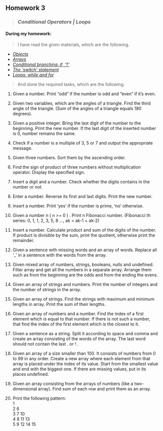 ## **Homework 3**

> ### ***Conditional Operators | Loops***

####  **During my homework:**
> I have read the given materials, which are the following.
- [*Objects*](https://javascript.info/object)
- [*Arrays*](https://javascript.info/array)
- [*Conditional branching: if, '?'*](https://javascript.info/ifelse) 
- [*The 'switch' statement*](https://javascript.info/switch)
- [*Loops: while and for*](https://javascript.info/while-for)

> And done the required tasks, which are the following.

1. Given a number. Print “odd” if the number is odd and “even” if itʼs even.

2. Given two variables, which are the angles of a triangle. Find the third angle of the triangle. (Sum of
the angles of a triangle equals 180 degrees).

3. Given a positive integer. Bring the last digit of the number to the beginning. Print the new number. If
the last digit of the inserted number is 0, number remains the same.

4. Check if a number is a multiple of 3, 5 or 7 and output the appropriate message.

5. Given three numbers. Sort them by the ascending order.

6. Find the sign of product of three numbers without multiplication operator. Display the specified sign.

7. Insert a digit and a number. Check whether the digits contains in the number or not.

8. Enter a number. Reverse its first and last digits. Print the new number.

9. Insert a number. Print ‘yesʼ if the number is prime, ‘noʼ otherwise.

10. Given a number n ( n >= 0 ) . Print n Fibonacci number. (Fibonacci th series: 0, 1, 1, 2, 3, 5, 8 ..., ak = ak-1 + ak-2)

11. Insert a number. Calculate product and sum of the digits of the number. If product is divisible by the
sum, print the quotient, otherwise print the remainder.

12. Given a sentence with missing words and an array of words. Replace all ‘_ʼ in a sentence with the
words from the array.

13. Given mixed array of numbers, strings, booleans, nulls and undefined. Filter array and get all the
numbers in a separate array. Arrange them such as from the beginning are the odds and from the
ending the evens.

14. Given an array of strings and numbers. Print the number of integers and the number of strings in the
array.

15. Given an array of strings. Find the strings with maximum and minimum lengths in array. Print the sum
of their lengths.

16. Given an array of numbers and a number. Find the index of a first element which is equal to that
number. If there is not such a number, that find the index of the first element which is the closest to it.

17. Given a sentence as a string. Split it according to space and comma and create an array consisting of
the words of the array. The last word should not contain the last . or ! .

18. Given an array of a size smaller than 100. It consists of numbers from 0 to 99 in any order. Create a
new array where each element from that array is placed under the index of its value. Start from the
smallest value and end with the biggest one. If there are missing values, put in its places undefined.

19. Given an array consisting from the arrays of numbers (like a two-dimensional array). Find sum of each
row and print them as an array.

20. Print the following pattern: <br>
1 <br>
2 6 <br>
3 7 10 <br>
4 8 11 13 <br>
5 9 12 14 15 <br>
